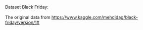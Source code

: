 Dataset Black Friday:<br/>  
The original data from https://www.kaggle.com/mehdidag/black-friday/version/1#
